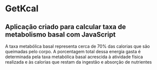# GetKcal 

 Aplicação criado para calcular taxa de metabolismo basal com JavaScript
-
A taxa metabólica basal representa cerca de 70% das calorias que são queimadas pelo corpo. A porcentagem total dessa energia gasta é determinada pela taxa metabólica basal acrescida à atividade física realizada e às calorias que restam da ingestão e absorção de nutrientes

